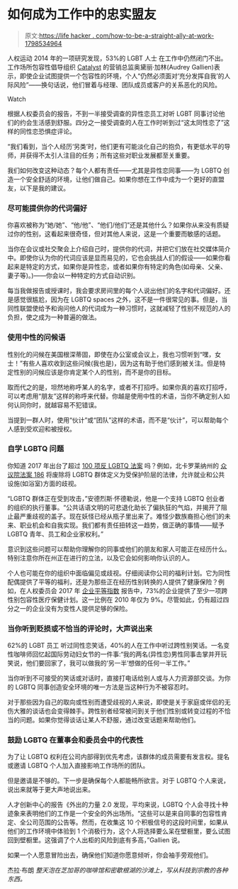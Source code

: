 # 如何成为工作中的忠实盟友

> 原文:[https://life hacker . com/how-to-be-a-straight-ally-at-work-1798534964](https://lifehacker.com/how-to-be-a-straight-ally-at-work-1798534964)

人权运动 2014 年的一项研究发现，53%的 LGBT 人士 在工作中仍然闭门不出。工作场所包容性倡导组织 [Catalyst](http://www.catalyst.org/) 的营销总监奥黛丽·加林(Audrey Gallien)表示，即使企业试图提供一个包容性的环境，个人“仍然必须面对‘充分发挥自我’的人际风险”——换句话说，他们冒着与经理、团队成员或客户的关系恶化的风险。

Watch

根据人权委员会的报告，不到一半接受调查的异性恋员工对听 LGBT 同事讨论他们的约会生活感到舒服。四分之一接受调查的人在工作时听到过“这太同性恋了”这样的同性恋恐惧症评论。

“我们看到，当个人经历‘另类’时，他们更有可能淡化自己的抱负，有更低水平的导师，并获得不太引人注目的任务；所有这些对职业发展都至关重要。

我们如何改变这种动态？每个人都有责任——尤其是异性恋同事——为 LGBTQ 创造一个安全舒适的环境，让他们做自己。如果你想在工作中成为一个更好的直盟友，以下是我的建议。

### 尽可能提供你的代词偏好

你喜欢被称为“她/她”、“他/他”、“他们/他们”还是其他什么？如果你从来没有质疑过你的性别，这看起来很奇怪，但对其他人来说，这是一个重要而敏感的话题。

当你在会议或社交聚会上介绍自己时，提供你的代词，并把它们放在社交媒体简介中。即使你认为你的代词应该是显而易见的，它也会挑战人们的假设——如果你看起来是特定的方式，如果你是异性恋，或者如果你有特定的角色(如母亲、父亲、妻子等)。)——你会以一种特定的方式自动识别。

每当我做报告或授课时，我会要求房间里的每个人说出他们的名字和代词偏好。还是感觉很尴尬，因为在 LGBTQ spaces 之外，这不是一件很常见的事。但是，当同性联盟使给予和询问他人的代词成为一种习惯时，这就减轻了性别不规范的人的负担，使之成为一种普遍的做法。

### 使用中性的问候语

性别化的问候在美国根深蒂固，即使在办公室或会议上，我也习惯听到“嘿，女士！”有些人喜欢收到这些问候(我也是)，因为这有助于他们感到被关注。但是特定性别的问候应该是你肯定某个人的性别，而不是你的目标。

取而代之的是，坦然地称呼某人的名字，或者不打招呼。如果你真的喜欢打招呼，可以考虑用“朋友”这样的称呼来代替。你越是使用中性的术语，当你不确定别人如何认同你时，就越容易不犯错误。

当提到一群人时，使用“伙计”或“团队”这样的术语，而不是“伙计”，可以帮助每个人感到受欢迎和被授权。

### 自学 LGBTQ 问题

你知道 2017 年出台了超过 [100 项反 LGBTQ 法案](http://www.hrc.org/blog/100-anti-lgbtq-bills-introduced-in-2017) 吗？例如，北卡罗莱纳州的 [众议院法案 186](http://www.ncleg.net/gascripts/BillLookUp/BillLookUp.pl?Session=2017&BillID=H186) 将废除将 LGBTQ 群体定义为受保护阶层的法律，允许就业和公共设施(如浴室)方面的歧视。

“LGBTQ 群体正在受到攻击，”安德烈斯·怀德勒说，他是一个支持 LGBTQ 创业者的组织的执行董事。“公共话语文明的可悲退化助长了偏执狂的气焰，并揭开了阻止最严重歧视的盖子。现在妖怪已经从瓶子里出来了。难怪少数族裔担心他们的未来、职业机会和自我实现。我们都有责任扭转这一趋势，做正确的事情——赋予 LGBTQ 青年、员工和企业家权利。”

意识到这些问题可以帮助你理解你的同事或他们的朋友和家人可能正在经历什么。特别注意你所在州正在进行的立法，以及它会如何影响你认识的人。

个人也可能在你的组织中面临偏见或歧视。仔细阅读你公司的福利计划。它为同性配偶提供了平等的福利，还是为那些正在经历性别转换的人提供了健康保险？例如，在人权委员会 2017 年 [企业平等指数](http://www.hrc.org/campaigns/corporate-equality-index) 报告中，73%的企业提供了至少一项跨性别包容性医疗保健计划。这一比例在 2010 年仅为 9%。尽管如此，仍有超过四分之一的企业没有为变性人提供足够的保险。

### 当你听到贬损或不恰当的评论时，大声说出来

62%的 LGBT 员工 听过同性恋笑话，40%的人在工作中听过跨性别笑话。一名变性咖啡师回忆起国际劳动妇女节的一件事:“我的两名(异性恋)男性同事击掌并开玩笑说，他们要回家了，我可以做我的‘另一半’想做的任何一半工作。”

当你听到不可接受的笑话或对话时，直接打电话给别人或与人力资源部交谈。为你的 LGBTQ 同事创造安全环境的唯一方法是当这种行为不被容忍时。

对于那些因为自己的取向或性别而遭受歧视的人来说，即使是关于家庭或伴侣的无伤大雅的谈话也会变得棘手。跨性别者经常被问到关于他们性别或转变过程的不恰当的问题。如果你觉得谈话让某人不舒服，通过改变话题来帮助他们。

### 鼓励 LGBTQ 在董事会和委员会中的代表性

为了让 LGBTQ 权利在公司内部得到优先考虑，该群体的成员需要有发言权。提名或邀请 LGBTQ 个人加入直接影响工作场所的团队。

但是邀请是不够的。下一步是确保每个人都能畅所欲言。对于 LGBTQ 个人来说，说出来就等于更大声地说出来。

人才创新中心的报告《外出的力量 2.0 发现，平均来说，LGBTQ 个人会寻找十种迹象来表明他们的工作是一个安全的外出场所。“这些可以是来自同事的包容性肯定、全公司范围的公告等。然而，在收集这 10 个积极信号的这段时间里，如果从他们的工作环境中体验到 1 个消极行为，这个人将选择要么呆在壁橱里，要么试图回到壁橱里。这强调了个人出柜的风险到底有多高，”Gallien 说。

如果一个人愿意冒险出去，确保他们知道你愿意倾听，你会袖手旁观他们。

杰拉·布朗 *整天泡在芝加哥的咖啡馆和密歇根湖的沙滩上，写从科技到宗教的各种东西。*